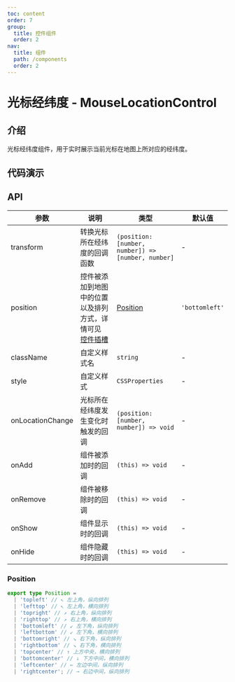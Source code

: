 ```yaml
---
toc: content
order: 7
group:
  title: 控件组件
  order: 2
nav:
  title: 组件
  path: /components
  order: 2
---
```


# 光标经纬度 - MouseLocationControl

## 介绍

光标经纬度组件，用于实时展示当前光标在地图上所对应的经纬度。

## 代码演示

<code src="./demos/default.tsx" defaultShowCode compact ></code>

## API

| 参数 | 说明 | 类型 | 默认值 |
| --- | --- | --- | --- |
| transform | 转换光标所在经纬度的回调函数 | `(position: [number, number]) => [number, number]` | - |
| position | 控件被添加到地图中的位置以及排列方式，详情可见 [控件插槽](https://l7.antv.vision/zh/docs/api/component/control/control#插槽) | [Position](#position) | `'bottomleft'` |
| className | 自定义样式名 | `string` | - |
| style | 自定义样式 | `CSSProperties` | - |
| onLocationChange | 光标所在经纬度发生变化时触发的回调 | `(position: [number, number]) => void` | - |
| onAdd | 组件被添加时的回调 | `(this) => void` | - |
| onRemove | 组件被移除时的回调 | `(this) => void` | - |
| onShow | 组件显示时的回调 | `(this) => void` | - |
| onHide | 组件隐藏时的回调 | `(this) => void` | - |

### Position

```ts
export type Position =
  | 'topleft' // ↖ 左上角，纵向排列
  | 'lefttop' // ↖ 左上角，横向排列
  | 'topright' // ↗ 右上角，纵向排列
  | 'righttop' // ↗ 右上角，横向排列
  | 'bottomleft' // ↙ 左下角，纵向排列
  | 'leftbottom' // ↙ 左下角，横向排列
  | 'bottomright' // ↘ 右下角，纵向排列
  | 'rightbottom' // ↘ 右下角，横向排列
  | 'topcenter' // ↑ 上方中央，横向排列
  | 'bottomcenter' // ↓ 下方中间，横向排列
  | 'leftcenter' // ← 左边中间，纵向排列
  | 'rightcenter'; // → 右边中间，纵向排列
```
